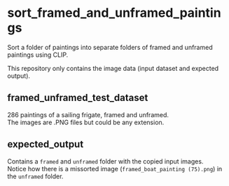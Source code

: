 # sort_framed_and_unframed_paintings
Sort a folder of paintings into separate folders of framed and unframed paintings using CLIP.  

This repository only contains the image data (input dataset and expected output).  

## framed_unframed_test_dataset

286 paintings of a sailing frigate, framed and unframed.  
The images are .PNG files but could be any extension.  

## expected_output

Contains a `framed` and `unframed` folder with the copied input images.  
Notice how there is a missorted image (`framed_boat_painting (75).png`) in the `unframed` folder.  